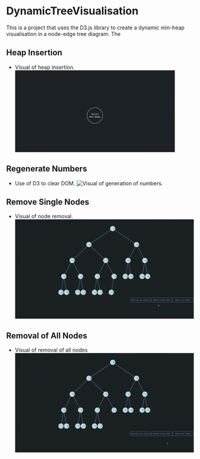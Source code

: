 # DynamicTreeVisualisation

This is a project that uses the D3.js library to create a dynamic min-heap visualisation in a node-edge tree diagram. The 

## Heap Insertion
- Visual of heap insertion.
![Visual of heap being built.](media/gifs/buildheap.gif)

## Regenerate Numbers
- Use of D3 to clear DOM.
![Visual of generation of numbers.](media/gifs/GenerateNewNumbers.gif)

## Remove Single Nodes
- Visual of node removal.
![Visual of heap removal.](media/gifs/RemoveSingleNode.gif)

## Removal of All Nodes
- Visual of removal of all nodes 
![Visual of heap removal.](media/gifs/RemoveAllNodes.gif)
